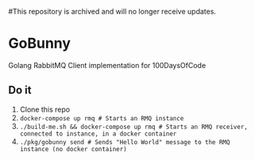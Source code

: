 #This repository is archived and will no longer receive updates.

GoBunny
=======

Golang RabbitMQ Client implementation for 100DaysOfCode

Do it
-----

1. Clone this repo
2. `docker-compose up rmq # Starts an RMQ instance`
3. `./build-me.sh && docker-compose up rmq # Starts an RMQ receiver, connected to instance, in a docker container`
4. `./pkg/gobunny send # Sends "Hello World" message to the RMQ instance (no docker container)`
